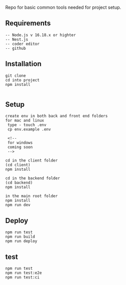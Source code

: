 Repo for basic common tools needed for project setup.
## Requirements
```
-- Node.js v 16.18.x or highter
-- Nest.js
-- coder editor
-- github
```

## Installation
```
git clone 
cd into project
npm install


```
## Setup
```
create env in both back and front end folders
for mac and linux 
 type - touch .env
 cp env.example .env

 <!-- 
 for windows
 coming soon 
 -->

cd in the client folder
(cd client)
npm install 

cd in the backend folder
(cd backend)
npm install 

in the main root folder
npm install 
npm run dev

```

## Deploy
```
npm run test
npm run build
npm run deploy

```


## test
```
npm run test
npm run test:e2e
npm run test:ci

```

